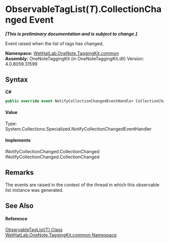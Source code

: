 # ObservableTagList(*T*).CollectionChanged Event
 _**\[This is preliminary documentation and is subject to change.\]**_

Event raised when the list of tags has changed,

**Namespace:**&nbsp;<a href="bcdbab9c-63d1-48a4-6937-af53fb8d9a55">WetHatLab.OneNote.TaggingKit.common</a><br />**Assembly:**&nbsp;OneNoteTaggingKit (in OneNoteTaggingKit.dll) Version: 4.0.8059.31599

## Syntax

**C#**<br />
``` C#
public override event NotifyCollectionChangedEventHandler CollectionChanged
```


#### Value
Type: System.Collections.Specialized.NotifyCollectionChangedEventHandler

#### Implements
INotifyCollectionChanged.CollectionChanged<br />INotifyCollectionChanged.CollectionChanged<br />

## Remarks
The events are raised in the context of the thread in which this observable list instance was generated.

## See Also


#### Reference
<a href="059ed89c-302a-e9b3-5d21-aac50b75032b">ObservableTagList(T) Class</a><br /><a href="bcdbab9c-63d1-48a4-6937-af53fb8d9a55">WetHatLab.OneNote.TaggingKit.common Namespace</a><br />